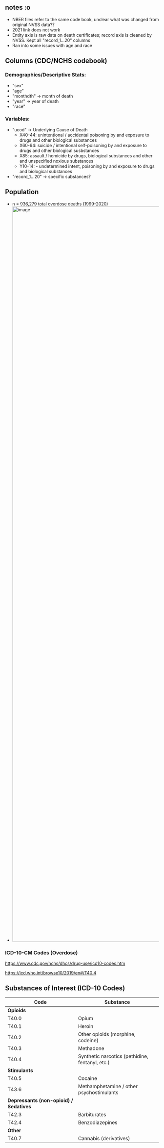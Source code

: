 ## notes :o
- NBER files refer to the same code book, unclear what was changed from original NVSS data??
- 2021 link does not work 
- Entity axis is raw data on death certificates; record axis is cleaned by NVSS. Kept all "record_1...20" columns
- Ran into some issues with age and race

## Columns (CDC/NCHS codebook)
### Demographics/Descriptive Stats:
- "sex"
- "age"
- "monthdth" -> month of death
- "year" -> year of death
- "race"

### Variables:
- "ucod" -> Underlying Cause of Death 
    - X40-44: unintentional / accidental poisoning by and exposure to drugs and other biological substances
    - X60-64: suicide / intentional self-poisoning by and exposure to drugs and other biological susbstances
    - X85: assault / homicide by drugs, biological substances and other and unspecified noxious substances 
    - Y10-14: - undetermined intent, poisoning by and exposure to drugs and biological substances
- "record_1...20" -> specific substances?

## Population
- n = 936,279 total overdose deaths (1999-2020)
- <img width="3600" height="2400" alt="image" src="https://github.com/user-attachments/assets/317f0734-3382-4097-b6d6-fc2f009908f3" />

### ICD-10-CM Codes (Overdose)
https://www.cdc.gov/nchs/dhcs/drug-use/icd10-codes.htm

https://icd.who.int/browse10/2019/en#/T40.4

## Substances of Interest (ICD-10 Codes)

| Code  | Substance                                       |
|-------|-------------------------------------------------|
| **Opioids** | |
| T40.0 | Opium                                           |
| T40.1 | Heroin                                          |
| T40.2 | Other opioids (morphine, codeine)               |
| T40.3 | Methadone                                       |
| T40.4 | Synthetic narcotics (pethidine, fentanyl, etc.) |
| **Stimulants** | |
| T40.5 | Cocaine                                         |
| T43.6 | Methamphetamine / other psychostimulants        |
| **Depressants (non-opioid) / Sedatives** | |
| T42.3 | Barbiturates                                    |
| T42.4 | Benzodiazepines                                 |
| **Other** | |
| T40.7 | Cannabis (derivatives)                          |
